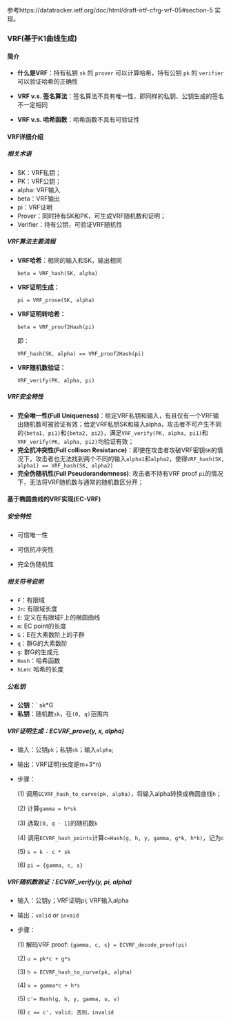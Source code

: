 参考https://datatracker.ietf.org/doc/html/draft-irtf-cfrg-vrf-05#section-5 实现。

### VRF(基于K1曲线生成)

#### 简介

- **什么是VRF**：持有私钥 `sk` 的 `prover` 可以计算哈希，持有公钥 `pk` 的 `verifier` 可以验证哈希的正确性

- **VRF v.s. 签名算法**：签名算法不具有唯一性，即同样的私钥、公钥生成的签名不一定相同

- **VRF v.s. 哈希函数**：哈希函数不具有可验证性

  

#### VRF详细介绍

##### 相关术语

- SK：VRF私钥；
- PK：VRF公钥；
- alpha: VRF输入
- beta：VRF输出
- pi：VRF证明
- Prover：同时持有SK和PK，可生成VRF随机数和证明；
- Verifier：持有公钥，可验证VRF随机性



##### VRF算法主要流程

- **VRF哈希**：相同的输入和SK，输出相同

  `beta = VRF_hash(SK, alpha)`

- **VRF证明生成：**

  `pi = VRF_prove(SK, alpha)`

- **VRF证明转哈希：**

  `beta = VRF_proof2Hash(pi)`

  即：

  `VRF_hash(SK, alpha) == VRF_proof2Hash(pi)`

- **VRF随机数验证：**

  `VRF_verify(PK, alpha, pi)`



##### VRF安全特性

- **完全唯一性(Full Uniqueness)**：给定VRF私钥和输入，有且仅有一个VRF输出随机数可被验证有效；给定VRF私钥SK和输入alpha，攻击者不可产生不同的`{beta1, pi1}`和`{beta2, pi2}`，满足`VRF_verify(PK, alpha, pi1)`和`VRF_verify(PK, alpha, pi2)`均验证有效；
- **完全抗冲突性(Full collison Resistance)**：即使在攻击者攻破VRF密钥`SK`的情况下，攻击者也无法找到两个不同的输入`alpha1`和`alpha2`，使得`VRF_hash(SK, alpha1) == VRF_hash(SK, alpha2)`
- **完全伪随机性(Full Pseudorandomness)**: 攻击者不持有VRF proof `pi`的情况下，无法将VRF随机数与通常的随机数区分开；

#### 基于椭圆曲线的VRF实现(EC-VRF)

##### 安全特性

- 可信唯一性

- 可信抗冲突性

- 完全伪随机性

  

##### 相关符号说明

- `F`：有限域
- `2n`: 有限域长度
- `E`:  定义在有限域F上的椭圆曲线
- `m`: EC point的长度
- `G`：E在大素数阶上的子群
- `q`：群G的大素数阶
- `g`: 群G的生成元
- `Hash`：哈希函数
- `hLen`: 哈希的长度

##### 公私钥

- **公钥**：` sk*G
- **私钥**：随机数`sk`，在`(0, q)`范围内



##### VRF证明生成：ECVRF_prove(y, x, alpha)

- 输入：公钥`pk`；私钥`sk`；输入`alpha`;

- 输出：VRF证明(长度是m+3*n)

- 步骤：

  (1) 调用`ECVRF_hash_to_curve(pk, alpha)`，将输入alpha转换成椭圆曲线`h`；

  (2) 计算`gamma = h*sk`

  (3) 选取`[0, q - 1]`的随机数`k`

  (4) 调用`ECVRF_hash_points`计算`c=Hash(g, h, y, gamma, g*k, h*k)`，记为`c`

  (5) `s = k - c * sk`

  (6) `pi = {gamma, c, s}`

  

##### VRF随机数验证：ECVRF_verify(y, pi, alpha)

- 输入：公钥y；VRF证明pi; VRF输入alpha

- 输出：`valid` or `invaid`

- 步骤：

  (1) 解码VRF proof:  `{gamma, c, s} = ECVRF_decode_proof(pi)`

  (2) `u = pk*c + g*s`

  (3) `h = ECVRF_hash_to_curve(pk, alpha)`

  (4)  `v = gamma*c + h*s`

  (5)  `c'= Hash(g, h, y, gamma, u, v)`

  (6) `c == c', valid; 否则，invalid`

  
